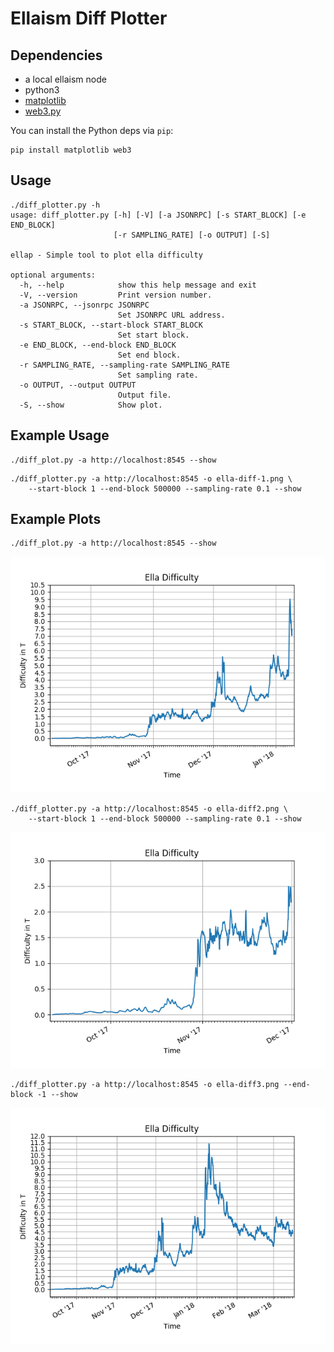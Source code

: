 # Ellaism Diff Plotter

## Dependencies

 * a local ellaism node
 * python3 
 * [matplotlib](https://github.com/matplotlib/matplotlib)
 * [web3.py](https://github.com/ethereum/web3.py)

You can install the Python deps via `pip`:

```
pip install matplotlib web3
```


## Usage
```
./diff_plotter.py -h
usage: diff_plotter.py [-h] [-V] [-a JSONRPC] [-s START_BLOCK] [-e END_BLOCK]
                       [-r SAMPLING_RATE] [-o OUTPUT] [-S]

ellap - Simple tool to plot ella difficulty

optional arguments:
  -h, --help            show this help message and exit
  -V, --version         Print version number.
  -a JSONRPC, --jsonrpc JSONRPC
                        Set JSONRPC URL address.
  -s START_BLOCK, --start-block START_BLOCK
                        Set start block.
  -e END_BLOCK, --end-block END_BLOCK
                        Set end block.
  -r SAMPLING_RATE, --sampling-rate SAMPLING_RATE
                        Set sampling rate.
  -o OUTPUT, --output OUTPUT
                        Output file.
  -S, --show            Show plot.

```

## Example Usage

```
./diff_plot.py -a http://localhost:8545 --show
```

```
./diff_plotter.py -a http://localhost:8545 -o ella-diff-1.png \ 
    --start-block 1 --end-block 500000 --sampling-rate 0.1 --show
```

## Example Plots

```
./diff_plot.py -a http://localhost:8545 --show
```

![](https://raw.githubusercontent.com/lexruee/ellaism-stuff/master/plotting/ella-diff1.png)


```
./diff_plotter.py -a http://localhost:8545 -o ella-diff2.png \ 
    --start-block 1 --end-block 500000 --sampling-rate 0.1 --show
```

![](https://raw.githubusercontent.com/lexruee/ellaism-stuff/master/plotting/ella-diff2.png)


```
./diff_plotter.py -a http://localhost:8545 -o ella-diff3.png --end-block -1 --show
```

![](https://raw.githubusercontent.com/lexruee/ellaism-stuff/master/plotting/ella-diff3.png)
